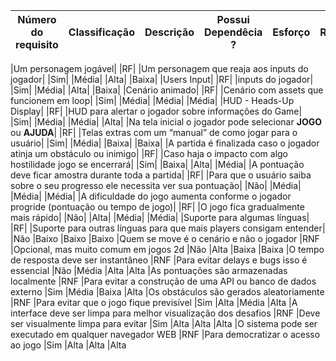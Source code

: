 |Número do requisito|Classificação|Descrição|Possui Dependêcia ?|Esforço|Relevância|Risco|
|-------------------|-------------|---------|-------------------|-------|----------|-----|

|Um personagem jogável|
|RF|
|Um personagem que reaja aos inputs do jogador|
|Sim|
|Média| 
|Alta|
|Baixa|
|Users Input|
|RF|
|inputs do jogador| 
|Sim|
|Média| 
|Alta|
|Baixa|
|Cenário animado|
|RF|
|Cenário com assets que funcionem em loop|
|Sim|
|Média| 
|Média| 
|Média|
|HUD - Heads-Up Display|
|RF|
|HUD para alertar o jogador sobre informações do Game|
|Sim|
|Média|
|Média| 
|Alta|
|Na tela inicial o jogador pode selecionar **JOGO** ou **AJUDA**|
|RF|
|Telas extras com um “manual” de como jogar para o usuário|
|Sim|
|Média|
|Baixa|
|Baixa|
|A partida é finalizada caso o jogador atinja um obstáculo ou inimigo|
|RF|
|Caso haja o impacto com algo hostilidade jogo se encerrará|
|Sim|
|Baixa|
|Alta|
|Média|
|A pontuação deve ficar amostra durante toda a partida|
|RF|
|Para que o usuário saiba sobre o seu progresso ele necessita ver sua pontuação|
|Não|
|Média|
|Média|
|Média|
|A dificuldade do jogo aumenta conforme o jogador progride (pontuação ou tempo de jogo)|
|RF|
|O jogo fica gradualmente mais rápido|
|Não|
|Alta|
|Média|
|Média|
|Suporte para algumas línguas|
|RF|
|Suporte para outras línguas para que mais players consigam entender|
|Não 
|Baixo
|Baixo 
|Baixo 
|Quem se move é o cenário e não o jogador
|RNF
|Opcional, mas muito comum em jogos 2d
|Não 
|Alta
|Baixa 
|Baixa 
|O tempo de resposta deve ser instantâneo
|RNF
|Para evitar delays e bugs isso é essencial
|Não 
|Média 
|Alta
|Alta 
|As pontuações são armazenadas localmente
|RNF
|Para evitar a construção de uma API ou banco de dados externo 
|Sim
|Média 
|Baixa
|Alta
|Os obstáculos são gerados aleatoriamente
|RNF
|Para evitar que o jogo fique previsível 
|Sim
|Alta
|Média 
|Alta
|A interface deve ser limpa para melhor visualização dos desafios
|RNF
|Deve ser visualmente limpa para evitar
|Sim
|Alta
|Alta
|Alta
|O sistema pode ser executado em qualquer navegador WEB
|RNF
|Para democratizar o acesso ao jogo
|Sim
|Alta
|Alta
|Alta



